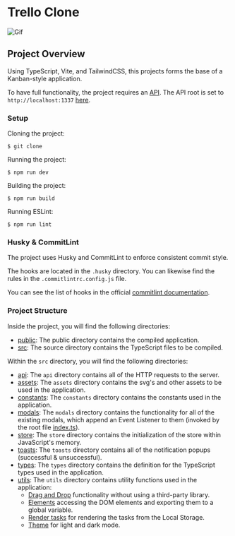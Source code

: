 # Trello Clone

![Gif](./Final.gif)

## Project Overview

Using TypeScript, Vite, and TailwindCSS, this projects forms the base of a Kanban-style application.

To have full functionality, the project requires an [API](https://github.com/Fulfilled-Koala/M3U2TrelloServer-LucasPatron). The API root is set to `http://localhost:1337` [here](./src/constants/api-url.ts).

### Setup

Cloning the project:

```shell
$ git clone
```

Running the project:

```shell
$ npm run dev
```

Building the project:

```shell
$ npm run build
```

Running ESLint:

```shell
$ npm run lint
```

### Husky & CommitLint

The project uses Husky and CommitLint to enforce consistent commit style.

The hooks are located in the `.husky` directory. You can likewise find the rules in the `.commitlintrc.config.js` file.

You can see the list of hooks in the official [commitlint documentation](https://commitlint.js.org/#/).

### Project Structure

Inside the project, you will find the following directories:

- [public](public/): The public directory contains the compiled application.
- [src](src/): The source directory contains the TypeScript files to be compiled.

Within the `src` directory, you will find the following directories:

- [api](./src/api/): The `api` directory contains all of the HTTP requests to the server.
- [assets](./src/assets/): The `assets` directory contains the svg's and other assets to be used in the application.
- [constants](./src/constants/): The `constants` directory contains the constants used in the application.
- [modals](./src/modals/): The `modals` directory contains the functionality for all of the existing modals, which append an Event Listener to them (invoked by the root file [index.ts](./src/index.ts)).
- [store](./src/store/): The `store` directory contains the initialization of the store within JavaScript's memory.
- [toasts](./src/toasts/): The `toasts` directory contains all of the notification popups (successful & unsuccessful).
- [types](./src/types/): The `types` directory contains the definition for the TypeScript types used in the application.
- [utils](./src/utils/): The `utils` directory contains utility functions used in the application:
  - [Drag and Drop](./src/utils/drag-and-drop.ts) functionality without using a third-party library.
  - [Elements](./src/utils/elements.ts) accessing the DOM elements and exporting them to a global variable.
  - [Render tasks](./src/utils/render-tasks.ts) for rendering the tasks from the Local Storage.
  - [Theme](./src/utils/theme.ts) for light and dark mode.
